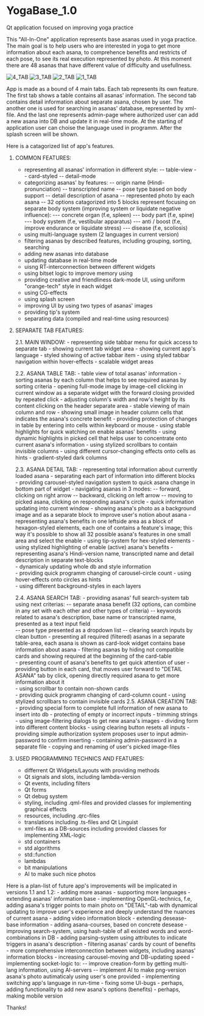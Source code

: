 # YogaBase_1.0
Qt application focused on improving yoga practice

This "All-In-One" application represents base asanas used in yoga practice. The main goal is to help users who are interested in yoga to get more information about each asana, to comprehence benefits and restricts of each pose, to see its real execution represented by photo. At this moment there are 48 asanas that have different value of difficulty and usefullness.

![4_TAB](https://github.com/phyzikez/YogaBase_1.0/assets/125161772/829b3c3e-36f1-43e1-91ff-36a3d20e819d)
![3_TAB](https://github.com/phyzikez/YogaBase_1.0/assets/125161772/97bc2cc6-dd64-4a63-ada5-c9b76167d173)
![2_TAB](https://github.com/phyzikez/YogaBase_1.0/assets/125161772/6ecaa42d-f7ba-4bd2-a921-88ac28ade07e)
![1_TAB](https://github.com/phyzikez/YogaBase_1.0/assets/125161772/5904fc7b-59d4-4521-a4d1-8ff36b1816b2)

App is made as a bound of 4 main tabs. Each tab represents its own feature.
The first tab shows a table contains all asanas' information. 
The second tab contains detail information about separate asana, chosen by user. 
The another one is used for searching in asanas' database, represented by xml-file. 
And the last one represents admin-page where authorized user can add a new asana into DB and update it in real-time mode.
At the starting of application user can choise the language used in programm. After the splash screen will be shown.    


Here is a catagorized list of app's features.

1. COMMON FEATURES:

	- representing all asanas' information in different style: 
		-- table-view 
		-- card-styled 
		-- detail-mode
	- categorizing asanas' by features:
		-- origin name (Hindi-pronunciation)
		-- transcripted name
		-- pose type based on body support 
		-- detail description of asana
		-- represented photo by each asana
		-- 32 options catagorized into 5 blocks represent focusing on separate body system (improving system or liquidate negative influence):
			--- concrete organ (f.e, spleen)
			--- body part (f.e, spine)
			--- body system (f.e, vestibular apparatus)
			--- anti / boost (f.e, improve endurance or liquidate stress)
			--- disease (f.e, scoliosis)
	- using multi-language system (2 languages in current version)
	- filtering asanas by described features, including grouping, sorting, searching
	- adding new asanas into database
	- updating database in real-time mode
	- uisng RT-interconnection between different widgets
	- using bitset logic to improve memory using
	- providing creative and friendliness dark-mode UI, using uniform "orange-tech" style in each widget 
	- using CG-effects
	- using splash screen
	- improving UI by using two types of asanas' images
	- providing tip's system
	- separating data (compiled and real-time using resources) 

2. SEPARATE TAB FEATURES:

	2.1. MAIN WINDOW:
		- representing side tabbar menu for quick access to separate tab
		- showing current tab widget area
		- showing current app's language
		- styled showing of active tabbar item
		- using styled tabbar navigation within hover-effects
		- scalable widget areas

	2.2. ASANA TABLE TAB:
		- table view of total asanas' information
		- sorting asanas by each column that helps to see required asanas by sorting criteria
		- opening full-mode image by image-cell clicking in current window as a separate widget with the forward closing provided by repeated click 
		- adjusting column's width and row's height by its content clicking on the header separate area
		- stable viewing of main column and row
		- showing small image in header column cells that indicates the asana's concrete benefit
		- providing protection of changes in table by entering into cells within keyboard or mouse
		- using stable highlights for quick watching on enable asanas' benefits
		- using dynamic highlights in picked cell that helps user to concentrate onto current asana's information
		- using stylized scrollbars to contain invisible columns 
		- using different cursor-changing effects onto cells as hints
		- gradient-styled dark columns

	2.3. ASANA DETAIL TAB:
		- representing total information about currently loaded asana
		- separating each part of information into different blocks
		- providing carousel-styled navigation system to quick asana change in bottom part of widget
		- navigating asanas in 3 modes:
			-- forward, clicking on right arrow
			-- backward, clicking on left arrow
			-- moving to picked asana, clicking on responding asana's circle
		- quick information updating into current window
		- showing asana's photo as a background image and as a separate block to improve user's notion about asana
		- representing asana's benefits in one leftside area as a block of hexagon-styled elements, each one of contains a feature's image; this way it's possible to show all 32 possible asana's features in one small area and select the enable
		- using tip-system for hex-styled elements 
		- using stylized highlighting of enable (active) asana's benefits
		- representing asana's Hindi-version name, transcripted name and detail description in separate text-blocks  
		- dynamicaly updating whole db and style information        
		- providing quick programm changing of carousel-circle count
		- using hover-effects onto circles as hints 	
		- using different background-styles in each layers

	2.4. ASANA SEARCH TAB:
		- providing asanas' full search-system tab using next criterias:
			-- separate anasa benefit (32 options, can combine in any set with each other and other types of criteria)
			-- keywords related to asana's description, base name or transcripted name, presented as a text input field  
			-- pose type presented as a dropdown list
			-- clearing search inputs by clean button 
		- presenting all required (filtered) asanas in a separate table-area, each asana is shown as card-look widget contains base information about asana
		- filtering asanas by hiding not compatible cards and showing required at the beginning of the card-table  
		- presenting count of asana's benefits to get quick attention of user
		- providing button in each card, that moves user forward to "DETAIL ASANA" tab by click, opening directly required asana to get more information about it  
		- using scrollbar to contain non-shown cards  
		- providing quick programm changing of card-column count
		- using stylized scrollbars to contain invisible cards
	2.5. ASANA CREATION TAB:
		- providing special form to complete full information of new asana to insert into db
		- protecting of empty or incorrect inputs
		- trimming strings
		- using image-filtering dialogs to get new asana's images
		- dividing form into different content blocks 
		- using clearing button resets all inputs
		- providing simple authorization system proposes user to input admin-password to confirm inserting
		- containing admin-password in a separate file
		- copying and renaming of user's picked image-files

3. USED PROGRAMMING TECHNICS AND FEATURES:
	- differrent Qt Widgets/Layouts with providing methods
	- Qt signals and slots, including lambda-version
	- Qt events, including filters
	- Qt forms
	- Qt debug system
	- styling, including .qml-files and provided classes for implementing graphical effects
	- resources, including .qrc-files 
	- translations including .ts-files and Qt Linguist
	- xml-files as a DB-sources including provided classes for implementing XML-logic  
	- std containers
	- std algorithms
	- std::function
	- lambdas
	- bit manipulations
	- AI to make such nice photos

Here is a plan-list of future app's improvements will be implicated in versions 1.1 and 1.2:
	- adding more asanas
	- supporting more languages
	- extending asanas' information base
	- implementing OpenGL-technics, f.e, adding asana's trigger points to main photo on "DETAIL"-tab with dynamical updating to improve user's experience and deeply understand the nuances of current asana
	- adding video information block
	- extending desease-base information
	- adding asana-courses, based on concrete desease 
	- improving search-system, using hash-table of all existed words and word-combinations in DB
	- adding parsing-system using attributes to indicate triggers in asana's description
	- filtering asanas' cards by count of benefits    
	- more comprehensive interconnection between widgets, including asanas' information blocks 
	- increasing carousel-moving and DB-updating speed
	- implementing socket-logic to:
		-- improve creation-form by getting multi-lang information, using AI-servers 
		-- implement AI to make png-version asana's photo autimaticaly using user's one provided
	- implementing switching app's language in run-time
	- fixing some UI-bugs
	- perhaps, adding functionality to add new asana's options (benefits)
	- perhaps, making mobile version

Thanks!

